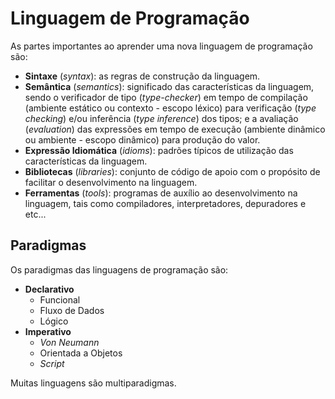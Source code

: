 # Linguagem de Programação

As partes importantes ao aprender uma nova linguagem de programação são:

* **Sintaxe** \(_syntax_\): as regras de construção da linguagem.
* **Semântica** \(_semantics_\): significado das características da linguagem, sendo o verificador de tipo \(_type-checker_\) em tempo de compilação \(ambiente estático ou contexto - escopo léxico\) para verificação \(_type checking_\) e/ou inferência \(_type inference_\) dos tipos; e a avaliação \(_evaluation_\) das expressões em tempo de execução \(ambiente dinâmico ou ambiente - escopo dinâmico\) para produção do valor.
* **Expressão Idiomática** \(_idioms_\): padrões típicos de utilização das características da linguagem.
* **Bibliotecas** \(_libraries_\): conjunto de código de apoio com o propósito de facilitar o desenvolvimento na linguagem.
* **Ferramentas** \(_tools_\): programas de auxílio ao desenvolvimento na linguagem, tais como compiladores, interpretadores, depuradores e etc...

## Paradigmas

Os paradigmas das linguagens de programação são:

* **Declarativo**
    * Funcional
    * Fluxo de Dados
    * Lógico
* **Imperativo**
    * _Von Neumann_
    * Orientada a Objetos
    * _Script_

Muitas linguagens são multiparadigmas.
